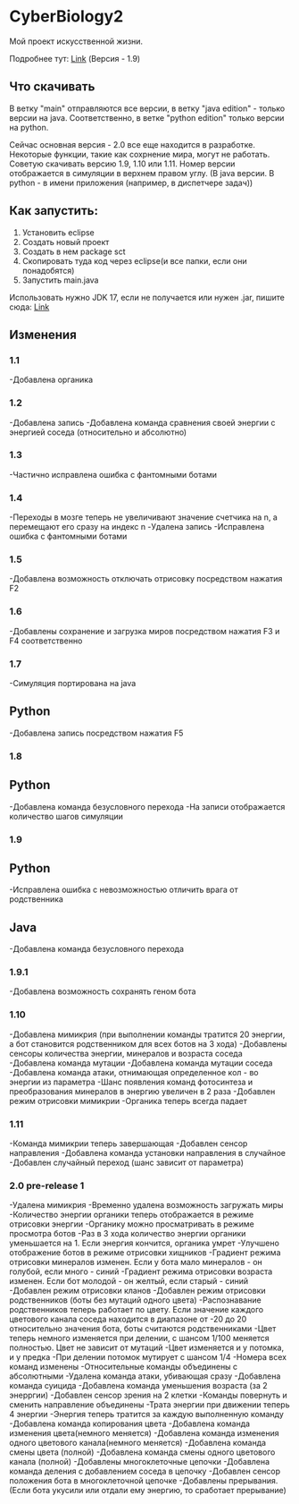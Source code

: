 # CyberBiology2
Мой проект искусственной жизни.

Подробнее тут: [Link](https://habr.com/ru/articles/832862/)
(Версия - 1.9)

## Что скачивать

В ветку "main" отправляются все версии, в ветку "java edition" - только версии на java. Соответственно, в ветке "python edition" только версии на python.

Сейчас основная версия - 2.0 все еще находится в разработке. Некоторые функции, такие как сохрнение мира, могут не работать. Советую скачивать версию 1.9, 1.10 или 1.11. Номер версии отображается в симуляции в верхнем правом углу. (В java версии. В python - в имени приложения (например, в диспетчере задач))

## Как запустить:

1. Установить eclipse
2. Создать новый проект
3. Создать в нем package sct
4. Скопировать туда код через eclipse(и все папки, если они понадобятся)
5. Запустить main.java

Использовать нужно JDK 17, если не получается или нужен .jar, пишите сюда: [Link](https://t.me/farmer_2010)

## Изменения

### 1.1

-Добавлена органика

### 1.2

-Добавлена запись
-Добавлена команда сравнения своей энергии с энергией соседа (относительно и абсолютно)

### 1.3

-Частично исправлена ошибка с фантомными ботами

### 1.4

-Переходы в мозге теперь не увеличивают значение счетчика на n, а перемещают его сразу на индекс n
-Удалена запись
-Исправлена ошибка с фантомными ботами

### 1.5

-Добавлена возможность отключать отрисовку посредством нажатия F2

### 1.6

-Добавлены сохранение и загрузка миров посредством нажатия F3 и F4 соответственно

### 1.7

-Симуляция портирована на java

## Python

-Добавлена запись посредством нажатия F5

### 1.8

## Python

-Добавлена команда безусловного перехода
-На записи отображается количество шагов симуляции

### 1.9

## Python

-Исправлена ошибка с невозможностью отличить врага от родственника

## Java

-Добавлена команда безусловного перехода

### 1.9.1

-Добавлена возможность сохранять геном бота

### 1.10

-Добавлена мимикрия (при выполнении команды тратится 20 энергии, а бот становится родственником для всех ботов на 3 хода)
-Добавлены сенсоры количества энергии, минералов и возраста соседа
-Добавлена команда мутации
-Добавлена команда мутации соседа
-Добавлена команда атаки, отнимающая определенное кол - во энергии из параметра
-Шанс появления команд фотосинтеза и преобразования минералов в энергию увеличен в 2 раза
-Добавлен режим отрисовки мимикрии
-Органика теперь всегда падает

### 1.11

-Команда мимикрии теперь завершающая
-Добавлен сенсор направления
-Добавлена команда установки направления в случайное
-Добавлен случайный переход (шанс зависит от параметра)

### 2.0 pre-release 1

-Удалена мимикрия
-Временно удалена возможность загружать миры
-Количество энергии органики теперь отображается в режиме  отрисовки энергии
-Органику можно просматривать в режиме просмотра ботов
-Раз в 3 хода количество энергии органики уменьшается на 1. Если энергия кончится, органика умрет
-Улучшено отображение ботов в режиме отрисовки хищников
-Градиент режима отрисовки минералов изменен. Если у бота мало минералов - он голубой, если много - синий
-Градиент режима отрисовки возраста изменен. Если бот молодой - он желтый, если старый - синий
-Добавлен режим отрисовки кланов
-Добавлен режим отрисовки родственников (боты без мутаций одного цвета)
-Распознавание родственников теперь работает по цвету. Если значение каждого цветового канала соседа находится в диапазоне от -20 до 20 относительно значения бота, боты считаются родственниками
-Цвет теперь немного изменяется при делении, с шансом 1/100 меняется полностью. Цвет не зависит от мутаций
-Цвет изменяется и у потомка, и у предка
-При делении потомок мутирует с шансом 1/4
-Номера всех команд изменены
-Относительные команды объединены с абсолютными
-Удалена команда атаки, убивающая сразу
-Добавлена команда суицида
-Добавлена команда уменьшения возраста (за 2 энерргии)
-Добавлен сенсор зрения на 2 клетки
-Команды повернуть и сменить направление объединены
-Трата энергии при движении теперь 4 энергии
-Энергия теперь тратится за каждую выполненную команду
-Добавлена команда копирования цвета
-Добавлена команда изменения цвета(немного меняется)
-Добавлена команда изменения одного цветового канала(немного меняется)
-Добавлена команда смены цвета (полной)
-Добавлена команда смены одного цветового канала (полной)
-Добавлены многоклеточные цепочки
-Добавлена команда деления с добавлением соседа в цепочку
-Добавлен сенсор положения бота в многоклеточной цепочке
-Добавлены прерывания. (Если бота укусили или отдали ему энергию, то сработает прерывание)
